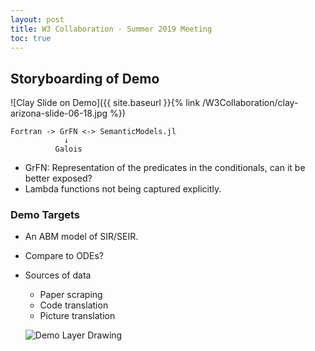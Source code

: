 ```yaml
---
layout: post
title: W3 Collaboration - Summer 2019 Meeting
toc: true
---
```


## Storyboarding of Demo

![Clay Slide on Demo]({{ site.baseurl }}{% link /W3Collaboration/clay-arizona-slide-06-18.jpg %})

```
Fortran -> GrFN <-> SemanticModels.jl
            ↓
          Galois
```

* GrFN: Representation of the predicates in the conditionals, can it be better exposed?
* Lambda functions not being captured explicitly.

### Demo Targets

* An ABM model of SIR/SEIR.
* Compare to ODEs?
* Sources of data
  * Paper scraping
  * Code translation
  * Picture translation

  ![Demo Layer Drawing](/W3Collaboration/Demo-Layer-Drawing.jpg)
